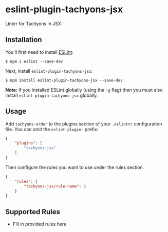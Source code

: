 # eslint-plugin-tachyons-jsx

Linter for Tachyons in JSX

## Installation

You'll first need to install [ESLint](http://eslint.org):

```
$ npm i eslint --save-dev
```

Next, install `eslint-plugin-tachyons-jsx`:

```
$ npm install eslint-plugin-tachyons-jsx --save-dev
```

**Note:** If you installed ESLint globally (using the `-g` flag) then you must also install `eslint-plugin-tachyons-jsx` globally.

## Usage

Add `tachyons-order` to the plugins section of your `.eslintrc` configuration file. You can omit the `eslint-plugin-` prefix:

```json
{
    "plugins": [
        "tachyons-jsx"
    ]
}
```


Then configure the rules you want to use under the rules section.

```json
{
    "rules": {
        "tachyons-jsx/rule-name": 2
    }
}
```

## Supported Rules

* Fill in provided rules here






